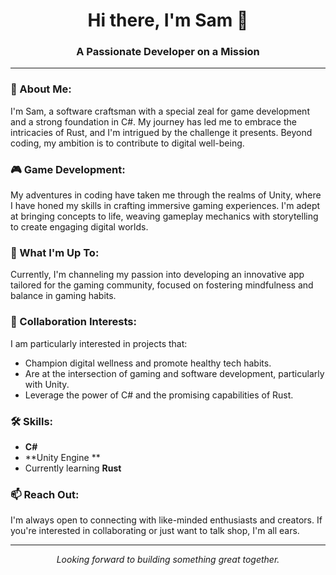 <h1 align="center">Hi there, I'm Sam 👋</h1>
<h3 align="center">A Passionate Developer on a Mission</h3>

---

### 👀 About Me:

I'm Sam, a software craftsman with a special zeal for game development and a strong foundation in C#. My journey has led me to embrace the intricacies of Rust, and I'm intrigued by the challenge it presents. Beyond coding, my ambition is to contribute to digital well-being.

### 🎮 Game Development:

My adventures in coding have taken me through the realms of Unity, where I have honed my skills in crafting immersive gaming experiences. I'm adept at bringing concepts to life, weaving gameplay mechanics with storytelling to create engaging digital worlds.

### 🌱 What I'm Up To:

Currently, I'm channeling my passion into developing an innovative app tailored for the gaming community, focused on fostering mindfulness and balance in gaming habits.

### 💞️ Collaboration Interests:

I am particularly interested in projects that:
- Champion digital wellness and promote healthy tech habits.
- Are at the intersection of gaming and software development, particularly with Unity.
- Leverage the power of C# and the promising capabilities of Rust.

### 🛠️ Skills:

- **C#**
- **Unity Engine **
- Currently learning **Rust**

### 📫 Reach Out:

I'm always open to connecting with like-minded enthusiasts and creators. If you're interested in collaborating or just want to talk shop, I'm all ears.

---
<p align="center">
  <i>Looking forward to building something great together.</i>
</p>

<!-- <p align="center">
  <img src="https://visitor-badge.laobi.icu/badge?page_id=sammoth555.sammoth555" alt="visitor badge"/>
</p> -->
